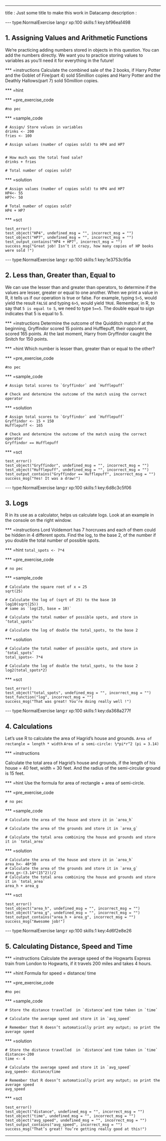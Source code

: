 ---
title       : Just some title to make this work in Datacamp
description :

--- type:NormalExercise lang:r xp:100 skills:1 key:bf96ea1498
## 1. Assigning Values and Arithmetic Functions

We’re practicing adding numbers stored in objects in this question. You can add the numbers directly. We want you to practice storing values to variables as you’ll need it for everything in the future!

*** =instructions
Calculate the combined sale of the 2 books, if Harry Potter and the Goblet of Fire(part 4) sold $55 million$ copies and Harry Potter and the Deathly Hallows(part 7) sold $50 million$ copies.

*** =hint

*** =pre_exercise_code
```{r}
#no pec
```

*** =sample_code
```{r}
# Assign/ Store values in variables
drinks <- 200
fries <- 100

# Assign values (number of copies sold) to HP4 and HP7


# How much was the total food sale?
drinks + fries

# Total number of copies sold?
```

*** =solution
```{r}
# Assign values (number of copies sold) to HP4 and HP7
HP4<- 55
HP7<- 50

# Total number of copies sold?
HP4 + HP7
```

*** =sct
```{r}
test_error()
test_object("HP4", undefined_msg = "", incorrect_msg = "")
test_object("HP7", undefined_msg = "", incorrect_msg = "")
test_output_contains("HP4 + HP7", incorrect_msg = "")
success_msg("Great job! Isn’t it crazy, how many copies of HP books were sold !")
```


--- type:NormalExercise lang:r xp:100 skills:1 key:1e3753c95a
## 2. Less than, Greater than, Equal to

We can use the lesser than and greater than operators, to determine if the values are lesser, greater or equal to one another. When we print a value in R, it tells us if our operation is true or false. For example, typing `5>5`, would yield the result `FALSE` and typing `6>5`, would yield `TRUE`.
Remember, in R, to say that `5 is equal to 5`, we need to type `5==5`. The double equal to sign indicates that 5 is equal to 5.

*** =instructions
Determine the outcome of the Quidditch match if at the beginning, Gryffindor scored 15 points and Hufflepuff, their opponent, scored 165 points. At the last moment, Harry from Gryffindor caught the Snitch for 150 points.

*** =hint
Which number is lesser than, greater than or equal to the other?


*** =pre_exercise_code
```{r}
#no pec
```

*** =sample_code
```{r}
# Assign total scores to `Gryffindor` and `Hufflepuff`

# Check and determine the outcome of the match using the correct operator

```

*** =solution
```{r}
# Assign total scores to `Gryffindor` and `Hufflepuff`
Gryffindor <- 15 + 150
Hufflepuff <- 165

# Check and determine the outcome of the match using the correct operator
Gryffindor == Hufflepuff
```

*** =sct
```{r}
test_error()
test_object("Gryffindor", undefined_msg = "", incorrect_msg = "")
test_object("Hufflepuff", undefined_msg = "", incorrect_msg = "")
test_output_contains("Gryffindor == Hufflepuff", incorrect_msg = "")
success_msg("Yes! It was a draw!")
```


--- type:NormalExercise lang:r xp:100 skills:1 key:6d8c3c5f06
## 3. Logs
R in its use as a calculator, helps us calculate logs. Look at an example in the console on the right window.

*** =instructions
Lord Voldemort has 7 horcruxes and each of them could be hidden in 4 different spots.
Find the log, to the base 2, of the number if you double the total number of possible spots.


*** =hint
`total_spots <- 7*4`

*** =pre_exercise_code
```{r}
# no pec
```

*** =sample_code
```{r}
# Calculate the square root of x = 25
sqrt(25)

# Calculate the log of (sqrt of 25) to the base 10
log10(sqrt(25))
# same as `log(25, base = 10)`

# Calculate the total number of possible spots, and store in ‘total_spots’

# Calculate the log of double the total_spots, to the base 2
```

*** =solution
```{r}
# Calculate the total number of possible spots, and store in ‘total_spots’
total_spots<- 7*4

# Calculate the log of double the total_spots, to the base 2
log2(total_spots*2)
```

*** =sct
```{r}
test_error()
test_object("total_spots", undefined_msg = "", incorrect_msg = "")
test_function("log", incorrect_msg = "")
success_msg("That was great! You’re doing really well !")
```


--- type:NormalExercise lang:r xp:100 skills:1 key:da368a277f
## 4. Calculations
Let’s use R to calculate the area of Hagrid’s house and grounds.
`Area of rectangle = length * width`
`Area of a semi-circle: ½*pi*r^2 (pi = 3.14)`

*** =instructions

Calculate the total area of Hagrid’s house and grounds, if the length of his house = 40 feet, width = 30 feet.
And the radius of the semi-circular ground is 15 feet.

*** =hint
 Use the formula for area of rectangle + area of semi-circle.

*** =pre_exercise_code
```{r}
# no pec
```

*** =sample_code
```{r}
# Calculate the area of the house and store it in `area_h`

# Calculate the area of the grounds and store it in `area_g`

# Calculate the total area combining the house and grounds and store it in `total_area`
```

*** =solution
```{r}
# Calculate the area of the house and store it in `area_h`
area_h<- 40*30
# Calculate the area of the grounds and store it in `area_g`
area_g<-(3.14*(15^2))/2
# Calculate the total area combining the house and grounds and store it in `total_area`
area_h + area_g
```

*** =sct
```{r}
test_error()
test_object("area_h", undefined_msg = "", incorrect_msg = "")
test_object("area_g", undefined_msg = "", incorrect_msg = "")
test_output_contains("area_h + area_g", incorrect_msg = "")
success_msg("Awesome job!")
```


--- type:NormalExercise lang:r xp:100 skills:1 key:4d6f2e8e26
## 5. Calculating Distance, Speed and Time


*** =instructions
Calculate the average speed of the Hogwarts Express train from London to Hogwarts, if it  travels 200 miles and takes 4 hours.

*** =hint
Formula for speed = distance/ time

*** =pre_exercise_code
```{r}
#no pec
```

*** =sample_code
```{r}
# Store the distance travelled  in `distance`and time taken in `time`

# Calculate the average speed and store it in `avg_speed`

# Remember that R doesn’t automatically print any output; so print the average speed
```

*** =solution
```{r}
# Store the distance travelled  in `distance`and time taken in `time`
distance<-200
time <- 4

# Calculate the average speed and store it in `avg_speed`
avg_speed<- distance/time

# Remember that R doesn’t automatically print any output; so print the average speed
avg_speed
```

*** =sct
```{r}
test_error()
test_object("distance", undefined_msg = "", incorrect_msg = "")
test_object("time", undefined_msg = "", incorrect_msg = "")
test_object("avg_speed", undefined_msg = "", incorrect_msg = "")
test_output_contains("avg_speed", incorrect_msg = "")
success_msg("That’s great! You’re getting really good at this!")
```
----
